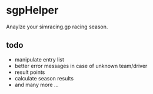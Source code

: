 # sgpHelper

Anaylze your simracing.gp racing season.


## todo

- manipulate entry list
- better error messages in case of unknown team/driver
- result points
- calculate season results
- and many more ...